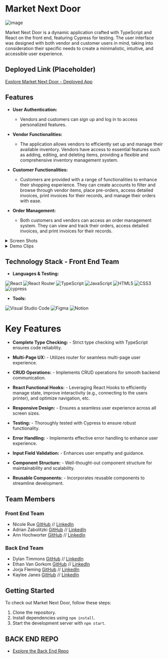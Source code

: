 # Market Next Door
![image](https://github.com/Market-Next-Door/ui-market-next-door/assets/125393235/148e0b22-e963-4f5b-8d6b-d9d19d5520ea)


Market Next Door is a dynamic application crafted with TypeScript and React on the front end, featuring Cypress for testing. The user interface was designed with both vendor and customer users in mind, taking into consideration their specific needs to create a minimalistic, intuitive, and accessible user experience.

## Deployed Link (Placeholder)

[Explore Market Next Door - Deployed App](https://market-next-door-fe-f6728ad38b62.herokuapp.com/)

## Features

- **User Authentication:**

  - Vendors and customers can sign up and log in to access personalized features.

- **Vendor Functionalities:**

  - The application allows vendors to efficiently set up and manage their available inventory. Vendors have access to essential features such as adding, editing, and deleting items, providing a flexible and comprehensive inventory management system.

- **Customer Functionalities:**

  - Customers are provided with a range of functionalities to enhance their shopping experience. They can create accounts to filter and browse through vendor items, place pre-orders, access detailed invoices, print invoices for their records, and manage their orders with ease.

- **Order Management:**
  - Both customers and vendors can access an order management system. They can view and track their orders, access detailed invoices, and print invoices for their records.
 
<details>
<summary>
Screen Shots
</summary>
<div align="center"> 

### Current Customer User Flow
![image](https://github.com/Market-Next-Door/ui-market-next-door/assets/125393235/0a31eb5b-b970-4bf7-bece-6d8dae7d9758)

![image](https://github.com/Market-Next-Door/ui-market-next-door/assets/125393235/8c17fdfa-d61f-41db-9240-32b364a576b1)

![image](https://github.com/Market-Next-Door/ui-market-next-door/assets/125393235/f86d0a4f-f211-4fad-ae5f-586ad1bde8fa)


### Current Vendor User Flow

![image](https://github.com/Market-Next-Door/ui-market-next-door/assets/125393235/43809480-fd27-41cf-be20-7045b011329c)

![image](https://github.com/Market-Next-Door/ui-market-next-door/assets/125393235/d3c16c22-df80-4d79-ae79-155146a4c0b3)

</div>
</details>

<details>
<summary>
Demo Clips
</summary>
<div align="center"> 

### Current Vendor Login
![MND-01](https://github.com/Market-Next-Door/ui-market-next-door/assets/125393235/30def911-a7b4-4bb9-be0d-bcd838681bad)

### Add Item from Vendor Dashboard
![MND-02](https://github.com/Market-Next-Door/ui-market-next-door/assets/125393235/fc504787-4835-4fbf-8e65-a4aa41018f13)


### Customer PreOrder


</div>
</details>

## Technology Stack - Front End Team

- **Languages & Testing:**

![React](https://img.shields.io/badge/react-%2320232a.svg?style=for-the-badge&logo=react&logoColor=%2361DAFB)
![React Router](https://img.shields.io/badge/React_Router-CA4245?style=for-the-badge&logo=react-router&logoColor=white)
![TypeScript](https://img.shields.io/badge/typescript-%23007ACC.svg?style=for-the-badge&logo=typescript&logoColor=white)
![JavaScript](https://img.shields.io/badge/javascript-%23323330.svg?style=for-the-badge&logo=javascript&logoColor=%23F7DF1E)
![HTML5](https://img.shields.io/badge/html5-%23E34F26.svg?style=for-the-badge&logo=html5&logoColor=white) 
![CSS3](https://img.shields.io/badge/css3-%231572B6.svg?style=for-the-badge&logo=css3&logoColor=white)
![cypress](https://img.shields.io/badge/-cypress-%23E5E5E5?style=for-the-badge&logo=cypress&logoColor=058a5e)
</br>

- **Tools:**

![Visual Studio Code](https://img.shields.io/badge/Visual%20Studio%20Code-0078d7.svg?style=for-the-badge&logo=visual-studio-code&logoColor=white)
![Figma](https://img.shields.io/badge/figma-%23F24E1E.svg?style=for-the-badge&logo=figma&logoColor=white)
![Notion](https://img.shields.io/badge/Notion-%23000000.svg?style=for-the-badge&logo=notion&logoColor=white)


# Key Features

- **Complete Type Checking:**  - Strict type checking with TypeScript ensures code reliability.

- **Multi-Page UX:**  - Utilizes router for seamless multi-page user experience.

- **CRUD Operations:**  - Implements CRUD operations for smooth backend communication.

- **React Functional Hooks:**  - Leveraging React Hooks to efficiently manage state, improve interactivity (e.g., connecting to the users printer), and optimize navigation, etc.

- **Responsive Design:**  - Ensures a seamless user experience across all screen sizes.

- **Testing:**  - Thoroughly tested with Cypress to ensure robust functionality.

- **Error Handling:**  - Implements effective error handling to enhance user experience.
 
- **Input Field Validation:**  - Enhances user empathy and guidance.

- **Component Structure:**  - Well-thought-out component structure for maintainability and scalability.

- **Reusable Components:**  - Incorporates reusable components to streamline development.

## Team Members
### Front End Team
- Nicole Rue [GitHub](https://github.com/nicolerue) // [LinkedIn](https://linkedin.com/in/nicolerue)
- Adrian Zabolitzki [GitHub](https://github.com/ganuza) // [LinkedIn](https://linkedin.com/in/adrian-zabolitzki/)
- Ann Hochworter [GitHub](https://github.com/ahochworter) // [LinkedIn](https://linkedin.com/in/annhochworter)

### Back End Team
- Dylan Timmons [GitHub](https://github.com/DylanScotty) // [LinkedIn](https://linkedin.com/in/dylan-timmons/)
- Ethan Van Gorkom [GitHub](https://github.com/EVanGorkom) // [LinkedIn](https://linkedin.com/in/evangorkom/)
- Jorja Fleming [GitHub](https://github.com/JorjaF) // [LinkedIn](https://linkedin.com/in/jorjaf/)
- Kaylee Janes [GitHub](https://github.com/kbug819) // [LinkedIn](https://linkedin.com/in/kaylee-janes/)

## Getting Started

To check out Market Next Door, follow these steps:

1. Clone the repository.
2. Install dependencies using `npm install`.
3. Start the development server with `npm start`.

## BACK END REPO 
- [Explore the Back End Repo](https://github.com/Market-Next-Door/market_nextdoor_api)

